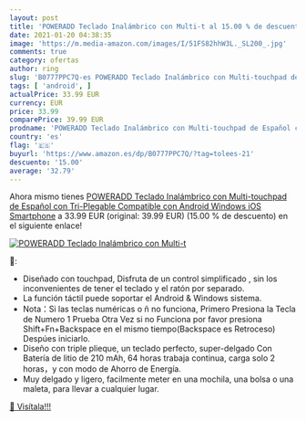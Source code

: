 ```yaml
---
layout: post
title: 'POWERADD Teclado Inalámbrico con Multi-t al 15.00 % de descuento'
date: 2021-01-20 04:38:35
image: 'https://m.media-amazon.com/images/I/51FS82hhW3L._SL200_.jpg'
comments: true
category: ofertas
author: ring
slug: 'B0777PPC7Q-es POWERADD Teclado Inalámbrico con Multi-touchpad de Español...'
tags: [ 'android', ]
actualPrice: 33.99 EUR
currency: EUR
price: 33.99
comparePrice: 39.99 EUR
prodname: 'POWERADD Teclado Inalámbrico con Multi-touchpad de Español con Tri-Plegable Compatible con Android  Windows  iOS Smartphone'
country: 'es'
flag: '🇪🇸'
buyurl: 'https://www.amazon.es/dp/B0777PPC7Q/?tag=tolees-21'
descuento: '15.00'
average: '32.79'
---
```


Ahora mismo tienes [POWERADD Teclado Inalámbrico con Multi-touchpad de Español con Tri-Plegable Compatible con Android  Windows  iOS Smartphone](https://www.amazon.es/dp/B0777PPC7Q/?tag=tolees-21) a 33.99 EUR (original: 39.99 EUR) (15.00 %  de descuento) en el siguiente enlace!

[![POWERADD Teclado Inalámbrico con Multi-t](https://m.media-amazon.com/images/I/51FS82hhW3L._SL200_.jpg)](https://www.amazon.es/dp/B0777PPC7Q/?tag=tolees-21)

🔎:

- Diseñado con touchpad, Disfruta de un control simplificado , sin los inconvenientes de tener el teclado y el ratón por separado.
- La función táctil puede soportar el Android & Windows sistema.
- Nota：Si las teclas numéricas o ñ no funciona, Primero Presiona la Tecla de Numero 1 Prueba Otra Vez si no Funciona por favor presiona Shift+Fn+Backspace en el mismo tiempo(Backspace es Retroceso) Despúes iniciarlo.
- Diseño con triple plieque, un teclado perfecto, super-delgado Con Batería de litio de 210 mAh, 64 horas trabaja continua, carga solo 2 horas，y con modo de Ahorro de Energía.
- Muy delgado y ligero, facilmente meter en una mochila, una bolsa o una maleta, para llevar a cualquier lugar.

[🛒 Visítala!!!](https://www.amazon.es/dp/B0777PPC7Q/?tag=tolees-21)
